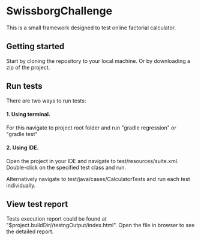 # SwissborgChallenge
This is a small framework designed to test online factorial calculator.

## Getting started
Start by cloning the repository to your local machine. Or by downloading a zip of the project.

## Run tests
There are two ways to run tests:
#### 1. Using terminal. 
For this navigate to project root folder and run "gradle regression" or "gradle test"
#### 2. Using IDE. 
Open the project in your IDE and navigate to test/resources/suite.xml.
Double-click on the specified test class and run.

Alternatively navigate to test/java/cases/CalculatorTests and run each test individually. 

## View test report
Tests execution report could be found at "$project.buildDir//testngOutput/index.html". Open the file in browser to see the detailed report.
